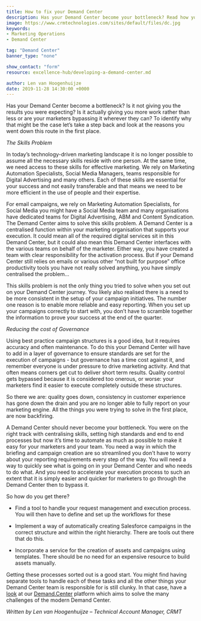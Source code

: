 ```yaml
---
title: How to fix your Demand Center
description: Has your Demand Center become your bottleneck? Read how you can fix it.
image: https://www.crmtechnologies.com/sites/default/files/dc.jpg
keywords:
- Marketing Operations
- Demand Center

tag: "Demand Center"
banner_type: "none"

show_contact: "form"
resource: excellence-hub/developing-a-demand-center.md

author: Len van Hoogenhuijze
date: 2019-11-28 14:30:00 +0000
---
```

Has your Demand Center become a bottleneck? Is it not giving you the results you were expecting? Is it actually giving you more work rather than less or are your marketers bypassing it wherever they can? To identify why that might be the case let’s take a step back and look at the reasons you went down this route in the first place.  

_The Skills Problem_

In today’s technology-driven marketing landscape it is no longer possible to assume all the necessary skills reside with one person. At the same time, we need access to these skills for effective marketing. We rely on Marketing Automation Specialists, Social Media Managers, teams responsible for Digital Advertising and many others. Each of these skills are essential for your success and not easily transferable and that means we need to be more efficient in the use of people and their expertise.  

For email campaigns, we rely on Marketing Automation Specialists, for Social Media you might have a Social Media team and many organisations have dedicated teams for Digital Advertising, ABM and Content Syndication. The Demand Center aims to solve this skills problem. A Demand Center is a centralised function within your marketing organisation that supports your execution. It could mean all of the required digital services sit in this Demand Center, but it could also mean this Demand Center interfaces with the various teams on behalf of the marketer. Either way, you have created a team with clear responsibility for the activation process. But if your Demand Center still relies on emails or various other “not built for purpose” office productivity tools you have not really solved anything, you have simply centralised the problem… 

This skills problem is not the only thing you tried to solve when you set out on your Demand Center journey. You likely also realised there is a need to be more consistent in the setup of your campaign initiatives. The number one reason is to enable more reliable and easy reporting. When you set up your campaigns correctly to start with, you don’t have to scramble together the information to prove your success at the end of the quarter.  

_Reducing the cost of Governance_ 

Using best practice campaign structures is a good idea, but it requires accuracy and often maintenance. To do this your Demand Center will have to add in a layer of governance to ensure standards are set for the execution of campaigns - but governance has a time cost against it, and remember everyone is under pressure to drive marketing activity. And that often means corners get cut to deliver short term results. Quality control gets bypassed because it is considered too onerous, or worse: your marketers find it easier to execute completely outside these structures.  

So there we are: quality goes down, consistency in customer experience has gone down the drain and you are no longer able to fully report on your marketing engine. All the things you were trying to solve in the first place, are now backfiring.  

A Demand Center should never become your bottleneck. You were on the right track with centralising skills, setting high standards and end to end processes but now it’s time to automate as much as possible to make it easy for your marketers and your team. You need a way in which the briefing and campaign creation are so streamlined you don't have to worry about your reporting requirements every step of the way. You will need a way to quickly see what is going on in your Demand Center and who needs to do what. And you need to accelerate your execution process to such an extent that it is simply easier and quicker for marketers to go through the Demand Center then to bypass it.  

So how do you get there?  

* Find a tool to handle your request management and execution process. You will then have to define and set up the workflows for these 

* Implement a way of automatically creating Salesforce campaigns in the correct structure and within the right hierarchy. There are tools out there that do this. 

* Incorporate a service for the creation of assets and campaigns using templates. There should be no need for an expensive resource to build assets manually.  

Getting these processes sorted out is a good start. You might find having separate tools to handle each of these tasks and all the other things your Demand Center team is responsible for is still clunky. In that case, have a [look](https://www.demand.center/) at our [Demand.Center](https://www.demand.center/) platform which aims to solve the many challenges of the modern Demand Center. 

_Written by Len van Hoogenhuijze – Technical Account Manager, CRMT_
